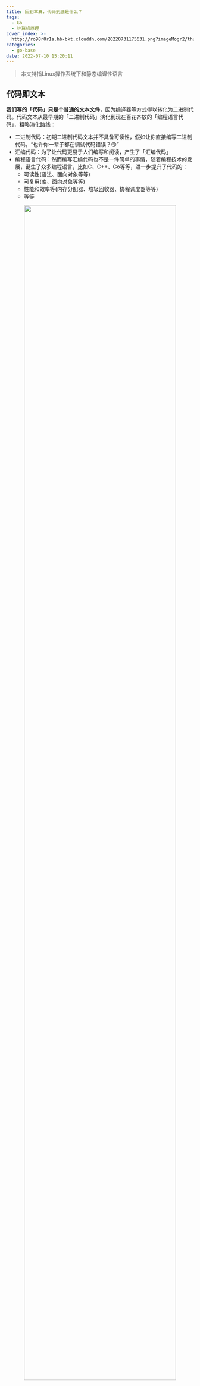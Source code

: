 ```yaml
---
title: 回到本真，代码到底是什么？
tags:
  - Go
  - 计算机原理
cover_index: >-
  http://ro98r0r1a.hb-bkt.clouddn.com/20220731175631.png?imageMogr2/thumbnail/640x480!/format/webp/blur/1x0/quality/75|imageslim
categories:
  - go-base
date: 2022-07-10 15:20:11
---
```


> 本文特指Linux操作系统下和静态编译性语言

## 代码即文本

**我们写的「代码」只是个普通的文本文件**，因为编译器等方式得以转化为二进制代码。代码文本从最早期的「二进制代码」演化到现在百花齐放的「编程语言代码」，粗略演化路线：

- 二进制代码：初期二进制代码文本并不具备可读性，假如让你直接编写二进制代码，“也许你一辈子都在调试代码错误？😏”
- 汇编代码：为了让代码更易于人们编写和阅读，产生了「汇编代码」
- 编程语言代码：然而编写汇编代码也不是一件简单的事情，随着编程技术的发展，诞生了众多编程语言，比如C、C++、Go等等，进一步提升了代码的：
  + 可读性(语法、面向对象等等)
  + 可复用(库、面向对象等等)
  + 性能和效率等(内存分配器、垃圾回收器、协程调度器等等)
  + 等等

<p align="center">
  <img src="http://ro98r0r1a.hb-bkt.clouddn.com/20220717220428.png" style="width:90%">
</p>

> 现代编程语言语言，可以让我们更加高效编写程序。

以Go语言为例，最终Go代码汇编「编译器」转化为「汇编代码」，再到「二进制代码」文件。

我们的代码文本都包含了什么？

## 代码包含CPU指令和预置数据

为了简化理解，粗略来看代码主要分为两部分：

- 指令部分：CPU可执行的指令
- 数据部分：指令执行过程中依赖的数据，常量或者输入设备的数据

<p align="center">
  <img src="http://ro98r0r1a.hb-bkt.clouddn.com/20220725132320.png" style="width:90%">
</p>


|代码逻辑类型|对应CPU指令类型|
|----------|----------|
传输数据逻辑：比如你平常写的代码一个变量的数据或者常量赋值到另个变量 | 数据传输指令MOV
算术运算逻辑：代码文本里描述的四则运算等等 | 运算指令
条件分支逻辑：代码文本里各种`if`的判断等等 | JMP跳转指令
函数调用逻辑：代码文本里各种的调用函数 | CALL/RETURN指令
等等 | ...

<p align="center">
  <img src="http://ro98r0r1a.hb-bkt.clouddn.com/20220728133011.png" style="width:90%">
</p>

当二进制代码文件被执行时：

- 指令被加载进内存
- 预置数据被加载进内存

<p align="center">
  <img src="http://ro98r0r1a.hb-bkt.clouddn.com/20220725131631.png" style="width:90%">
</p>

同样被加载到内存中的「代码」也主要分为两部分：

- 指令部分：传输、算术、跳转jmp、函数调用CALL/退出RETURN等指令
- 数据部分：文本代码中预置的数据，比如常量等

<p align="center">
  <img src="http://ro98r0r1a.hb-bkt.clouddn.com/20220725132155.png" style="width:90%">
</p>

## CPU读取指令

二进制代码被加载到内存之后，中央处理器CPU就可以从内存中读取指令、解析并执行指令，同时执行指令过程中有需要的话「中央处理器CPU」从内存中读取代码中预置数据(常量等)。这里代码运行过程就是我们通常说到的「运行时 runtime」。

<p align="center">
  <img src="http://ro98r0r1a.hb-bkt.clouddn.com/20220731163738.png" style="width:90%">
</p>

## 总结

1. 计算机自动运行核心：CPU执行指令
2. CPU从内存读取指令
3. 内存中的指令来源于被执行的二进制文件
4. 二进制文件由源代码文本经过编译等方式转化而来
5. 程序员根据需求编写源代码文本

<p align="center">
  <img src="http://ro98r0r1a.hb-bkt.clouddn.com/20220731175631.png" style="width:100%">
</p>


> 所以综上所述，我们写的代码到底是什么？

```
答：包含CPU指令和预置数据的文本文件。
```

## 预告

下篇文章我们就来看看：

> 程序是如何运行的？